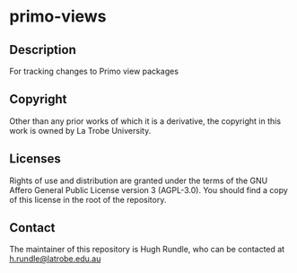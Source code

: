 # primo-views

## Description 

For tracking changes to Primo view packages

## Copyright

Other than any prior works of which it is a derivative, the copyright in this work is owned by La Trobe University.

## Licenses

Rights of use and distribution are granted under the terms of the GNU Affero General Public License version 3 (AGPL-3.0). You should find a copy of this license in the root of the repository.

## Contact

The maintainer of this repository is Hugh Rundle, who can be contacted at h.rundle@latrobe.edu.au

